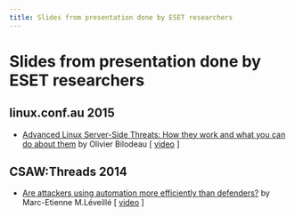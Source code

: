 ```yaml
---
title: Slides from presentation done by ESET researchers
---
```


# Slides from presentation done by ESET researchers

## linux.conf.au 2015
* [Advanced Linux Server-Side Threats: How they work and what you can do about them](2015-01-16_linux.conf.au/advanced-linux-server-side-threats.html) by Olivier Bilodeau [ [video](https://www.youtube.com/watch?v=L9tjcB_ij-0) ]

## CSAW:Threads 2014
* [Are attackers using automation more efficiently than defenders?](2014-11-14_csaw-are-attackers-using-automation-more-efficiently-than-defenders.html) by Marc-Etienne M.Léveillé [ [video](https://vimeo.com/114523211) ]
